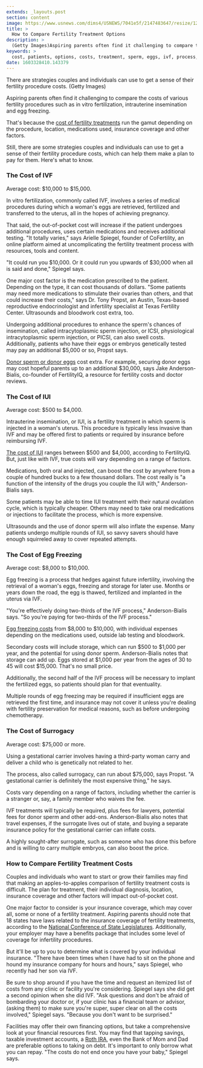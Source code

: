 ```yaml
--- 
extends: _layouts.post 
section: content 
image: https://www.usnews.com/dims4/USNEWS/7041e5f/2147483647/resize/1200x%3E/quality/85/?url=http%3A%2F%2Fmedia.beam.usnews.com%2F14%2Ff5%2F2b05ebc54f33a61a8cbddeb59601%2F201021-fertility-stock.jpg 
title: > 
  How to Compare Fertility Treatment Options 
description: > 
  (Getty Images)Aspiring parents often find it challenging to compare the costs of various fertility procedures such as in vitro fertilization, intrauterine insemination and egg freezing."It totally varies," says Arielle Spiegel, founder of CoFertility, an online platform aimed at uncomplicating the fertility treatment process with resources, tools and content.Intrauterine insemination, or IUI, is a fertility treatment in which sperm is injected in a woman's uterus.How to Compare Fertility Treatment CostsCouples and individuals who want to start or grow their families may find that making an apples-to-apples comparison of fertility treatment costs is difficult.One major factor to consider is your insurance coverage, which may cover all, some or none of a fertility treatment. 
keywords: > 
  cost, patients, options, costs, treatment, sperm, eggs, ivf, process, fertility, insurance, compare 
date: 1603328410.143379 
--- 
```

<div><p>There are strategies couples and individuals can use to get a sense of their fertility procedure costs. (Getty Images)</p><p>Aspiring parents often find it challenging to compare the costs of various fertility procedures such as in vitro fertilization, intrauterine insemination and egg freezing. </p><p>That's because the <a href="https://money.usnews.com/money/personal-finance/family-finance/articles/how-to-cope-with-the-high-cost-of-infertility">cost of fertility treatments</a> run the gamut depending on the procedure, location, medications used, insurance coverage and other factors. </p><p id="ad" class="ad lazy "></p><p>Still, there are some strategies couples and individuals can use to get a sense of their fertility procedure costs, which can help them make a plan to pay for them. Here's what to know. </p><p size="5" class="Raw-slyvem-0 ftSHuE"><h3 class="heading-large">The Cost of IVF</h3></p><p>Average cost: $10,000 to $15,000.</p><p>In vitro fertilization, commonly called IVF, involves a series of medical procedures during which a woman's eggs are retrieved, fertilized and transferred to the uterus, all in the hopes of achieving pregnancy. </p><p id="text_lg" class="ad"></p><p>That said, the out-of-pocket cost will increase if the patient undergoes additional procedures, uses certain medications and receives additional testing. "It totally varies," says Arielle Spiegel, founder of CoFertility, an online platform aimed at uncomplicating the fertility treatment process with resources, tools and content. </p><p>"It could run you $10,000. Or it could run you upwards of $30,000 when all is said and done," Spiegel says.</p><p>One major cost factor is the medication prescribed to the patient. Depending on the type, it can cost thousands of dollars. "Some patients may need more medications to stimulate their ovaries than others, and that could increase their costs," says Dr. Tony Propst, an Austin, Texas-based reproductive endocrinologist and infertility specialist at Texas Fertility Center. Ultrasounds and bloodwork cost extra, too. </p><p id="ad" class="ad lazy "></p><p id="ad" class="ad"></p><p>Undergoing additional procedures to enhance the sperm's chances of insemination, called intracytoplasmic sperm injection, or ICSI, physiological intracytoplasmic sperm injection, or PICSI, can also swell costs. Additionally, patients who have their eggs or embryos genetically tested may pay an additional $5,000 or so, Propst says. </p><p><a href="https://money.usnews.com/money/personal-finance/family-finance/articles/2018-10-11/how-to-make-money-with-medical-research-and-donations">Donor sperm or donor eggs</a> cost extra. For example, securing donor eggs may cost hopeful parents up to an additional $30,000, says Jake Anderson-Bialis, co-founder of FertilityIQ, a resource for fertility costs and doctor reviews. </p><p size="5" class="Raw-slyvem-0 ftSHuE"><h3 class="heading-large">The Cost of IUI</h3></p><p>Average cost: $500 to $4,000.</p><p>Intrauterine insemination, or IUI, is a fertility treatment in which sperm is injected in a woman's uterus. This procedure is typically less invasive than IVF and may be offered first to patients or required by insurance before reimbursing IVF. </p><p><a href="https://money.usnews.com/money/personal-finance/family-finance/articles/how-much-does-iui-cost-and-how-do-i-pay-for-it">The cost of IUI</a> ranges between $500 and $4,000, according to FertilityIQ. But, just like with IVF, true costs will vary depending on a range of factors. </p><p>Medications, both oral and injected, can boost the cost by anywhere from a couple of hundred bucks to a few thousand dollars. The cost really is "a function of the intensity of the drugs you couple the IUI with," Anderson-Bialis says.</p><p>Some patients may be able to time IUI treatment with their natural ovulation cycle, which is typically cheaper. Others may need to take oral medications or injections to facilitate the process, which is more expensive. </p><p>Ultrasounds and the use of donor sperm will also inflate the expense. Many patients undergo multiple rounds of IUI, so savvy savers should have enough squirreled away to cover repeated attempts. </p><p size="5" class="Raw-slyvem-0 ftSHuE"><h3 class="heading-large">The Cost of Egg Freezing</h3></p><p id="ad" class="ad lazy "></p><p>Average cost: $8,000 to $10,000.</p><p>Egg freezing is a process that hedges against future infertility, involving the retrieval of a woman's eggs, freezing and storage for later use. Months or years down the road, the egg is thawed, fertilized and implanted in the uterus via IVF.</p><p id="ad" class="ad"></p><p>"You're effectively doing two-thirds of the IVF process," Anderson-Bialis says. "So you're paying for two-thirds of the IVF process." </p><p><a href="https://money.usnews.com/money/personal-finance/family-finance/articles/how-much-does-it-cost-to-freeze-your-eggs">Egg freezing costs</a> from $8,000 to $10,000, with individual expenses depending on the medications used, outside lab testing and bloodwork. </p><p>Secondary costs will include storage, which can run $500 to $1,000 per year, and the potential for using donor sperm. Anderson-Bialis notes that storage can add up. Eggs stored at $1,000 per year from the ages of 30 to 45 will cost $15,000. That's no small price.</p><p>Additionally, the second half of the IVF process will be necessary to implant the fertilized eggs, so patients should plan for that eventuality. </p><p>Multiple rounds of egg freezing may be required if insufficient eggs are retrieved the first time, and insurance may not cover it unless you're dealing with fertility preservation for medical reasons, such as before undergoing chemotherapy. </p><p size="5" class="Raw-slyvem-0 ftSHuE"><h3 class="heading-large">The Cost of Surrogacy </h3></p><p>Average cost: $75,000 or more. </p><p>Using a gestational carrier involves having a third-party woman carry and deliver a child who is genetically not related to her. </p><p id="ad" class="ad lazy "></p><p>The process, also called surrogacy, can run about $75,000, says Propst. "A gestational carrier is definitely the most expensive thing," he says. </p><p>Costs vary depending on a range of factors, including whether the carrier is a stranger or, say, a family member who waives the fee. </p><p>IVF treatments will typically be required, plus fees for lawyers, potential fees for donor sperm and other add-ons. Anderson-Bialis also notes that travel expenses, if the surrogate lives out of state, and buying a separate insurance policy for the gestational carrier can inflate costs. </p><p id="ad" class="ad"></p><p>A highly sought-after surrogate, such as someone who has done this before and is willing to carry multiple embryos, can also boost the price.</p><p size="5" class="Raw-slyvem-0 ftSHuE"><h3 class="heading-large">How to Compare Fertility Treatment Costs </h3></p><p>Couples and individuals who want to start or grow their families may find that making an apples-to-apples comparison of fertility treatment costs is difficult. The plan for treatment, their individual diagnosis, location, insurance coverage and other factors will impact out-of-pocket cost. </p><p>One major factor to consider is your insurance coverage, which may cover all, some or none of a fertility treatment. Aspiring parents should note that 18 states have laws related to the insurance coverage of fertility treatments, according to the <a href="https://www.ncsl.org/research/health/insurance-coverage-for-infertility-laws.aspx" target="_blank">National Conference of State Legislatures</a>. Additionally, your employer may have a benefits package that includes some level of coverage for infertility procedures. </p><p>But it'll be up to you to determine what is covered by your individual insurance. "There have been times when I have had to sit on the phone and hound my insurance company for hours and hours," says Spiegel, who recently had her son via IVF. </p><p>Be sure to shop around if you have the time and request an itemized list of costs from any clinic or facility you're considering. Spiegel says she did get a second opinion when she did IVF. "Ask questions and don't be afraid of bombarding your doctor or, if your clinic has a financial team or advisor, (asking them) to make sure you're super, super clear on all the costs involved," Spiegel says. "Because you don't want to be surprised."</p><p>Facilities may offer their own financing options, but take a comprehensive look at your financial resources first. You may find that tapping savings, taxable investment accounts, a <a href="https://money.usnews.com/money/retirement/iras/articles/contributing-to-a-roth-ira-in-a-low-income-year">Roth IRA</a>, even the Bank of Mom and Dad are preferable options to taking on debt. It's important to only borrow what you can repay. "The costs do not end once you have your baby," Spiegel says. <br></p><p id="ad" class="ad"></p></div>